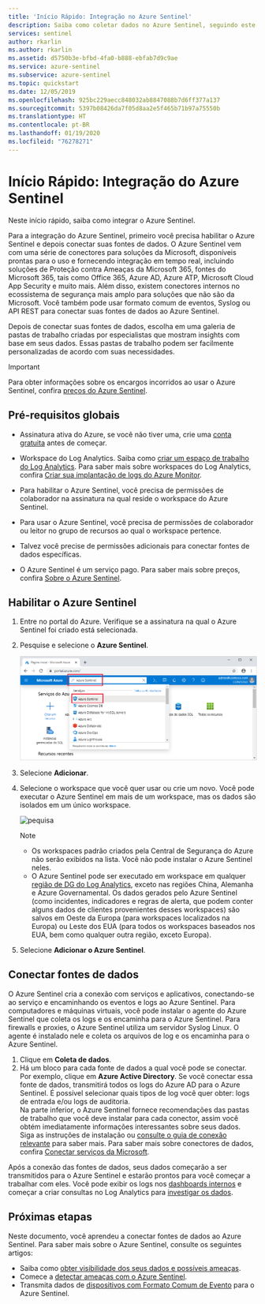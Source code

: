 ```yaml
---
title: 'Início Rápido: Integração no Azure Sentinel'
description: Saiba como coletar dados no Azure Sentinel, seguindo este documento de Início Rápido.
services: sentinel
author: rkarlin
ms.author: rkarlin
ms.assetid: d5750b3e-bfbd-4fa0-b888-ebfab7d9c9ae
ms.service: azure-sentinel
ms.subservice: azure-sentinel
ms.topic: quickstart
ms.date: 12/05/2019
ms.openlocfilehash: 925bc229aecc848032ab8847088b7d6ff377a137
ms.sourcegitcommit: 5397b08426da7f05d8aa2e5f465b71b97a75550b
ms.translationtype: HT
ms.contentlocale: pt-BR
ms.lasthandoff: 01/19/2020
ms.locfileid: "76278271"
---
```

# <a name="quickstart-on-board-azure-sentinel"></a>Início Rápido: Integração do Azure Sentinel

Neste início rápido, saiba como integrar o Azure Sentinel. 

Para a integração do Azure Sentinel, primeiro você precisa habilitar o Azure Sentinel e depois conectar suas fontes de dados. O Azure Sentinel vem com uma série de conectores para soluções da Microsoft, disponíveis prontas para o uso e fornecendo integração em tempo real, incluindo soluções de Proteção contra Ameaças da Microsoft 365, fontes do Microsoft 365, tais como Office 365, Azure AD, Azure ATP, Microsoft Cloud App Security e muito mais. Além disso, existem conectores internos no ecossistema de segurança mais amplo para soluções que não são da Microsoft. Você também pode usar formato comum de eventos, Syslog ou API REST para conectar suas fontes de dados ao Azure Sentinel.  

Depois de conectar suas fontes de dados, escolha em uma galeria de pastas de trabalho criadas por especialistas que mostram insights com base em seus dados. Essas pastas de trabalho podem ser facilmente personalizadas de acordo com suas necessidades.

>[!IMPORTANT] 
> Para obter informações sobre os encargos incorridos ao usar o Azure Sentinel, confira [preços do Azure Sentinel](https://azure.microsoft.com/pricing/details/azure-sentinel/).
  

## <a name="global-prerequisites"></a>Pré-requisitos globais

- Assinatura ativa do Azure, se você não tiver uma, crie uma [conta gratuita](https://azure.microsoft.com/free/?WT.mc_id=A261C142F) antes de começar.

- Workspace do Log Analytics. Saiba como [criar um espaço de trabalho do Log Analytics](../log-analytics/log-analytics-quick-create-workspace.md). Para saber mais sobre workspaces do Log Analytics, confira [Criar sua implantação de logs do Azure Monitor](../azure-monitor/platform/design-logs-deployment.md).

- Para habilitar o Azure Sentinel, você precisa de permissões de colaborador na assinatura na qual reside o workspace do Azure Sentinel. 
- Para usar o Azure Sentinel, você precisa de permissões de colaborador ou leitor no grupo de recursos ao qual o workspace pertence.
- Talvez você precise de permissões adicionais para conectar fontes de dados específicas.
- O Azure Sentinel é um serviço pago. Para saber mais sobre preços, confira [Sobre o Azure Sentinel](https://go.microsoft.com/fwlink/?linkid=2104058).
 
## Habilitar o Azure Sentinel <a name="enable"></a>

1. Entre no portal do Azure. Verifique se a assinatura na qual o Azure Sentinel foi criado está selecionada.

1. Pesquise e selecione o **Azure Sentinel**.

   ![pequisa](./media/quickstart-onboard/search-product.png)

1. Selecione **Adicionar**.

1. Selecione o workspace que você quer usar ou crie um novo. Você pode executar o Azure Sentinel em mais de um workspace, mas os dados são isolados em um único workspace.

   ![pequisa](./media/quickstart-onboard/choose-workspace.png)

   >[!NOTE] 
   > - Os workspaces padrão criados pela Central de Segurança do Azure não serão exibidos na lista. Você não pode instalar o Azure Sentinel neles.
   > - O Azure Sentinel pode ser executado em workspace em qualquer [região de DG do Log Analytics](https://azure.microsoft.com/global-infrastructure/services/?products=monitor), exceto nas regiões China, Alemanha e Azure Governamental. Os dados gerados pelo Azure Sentinel (como incidentes, indicadores e regras de alerta, que podem conter alguns dados de clientes provenientes desses workspaces) são salvos em Oeste da Europa (para workspaces localizados na Europa) ou Leste dos EUA (para todos os workspaces baseados nos EUA, bem como qualquer outra região, exceto Europa).

1. Selecione **Adicionar o Azure Sentinel**.
  

## <a name="connect-data-sources"></a>Conectar fontes de dados

O Azure Sentinel cria a conexão com serviços e aplicativos, conectando-se ao serviço e encaminhando os eventos e logs ao Azure Sentinel. Para computadores e máquinas virtuais, você pode instalar o agente do Azure Sentinel que coleta os logs e os encaminha para o Azure Sentinel. Para firewalls e proxies, o Azure Sentinel utiliza um servidor Syslog Linux. O agente é instalado nele e coleta os arquivos de log e os encaminha para o Azure Sentinel. 
 
1. Clique em **Coleta de dados**.
2. Há um bloco para cada fonte de dados a qual você pode se conectar.<br>
Por exemplo, clique em **Azure Active Directory**. Se você conectar essa fonte de dados, transmitirá todos os logs do Azure AD para o Azure Sentinel. É possível selecionar quais tipos de log você quer obter: logs de entrada e/ou logs de auditoria. <br>
Na parte inferior, o Azure Sentinel fornece recomendações das pastas de trabalho que você deve instalar para cada conector, assim você obtém imediatamente informações interessantes sobre seus dados. <br> Siga as instruções de instalação ou [consulte o guia de conexão relevante](connect-data-sources.md) para saber mais. Para saber mais sobre conectores de dados, confira [Conectar serviços da Microsoft](connect-data-sources.md).

Após a conexão das fontes de dados, seus dados começarão a ser transmitidos para o Azure Sentinel e estarão prontos para você começar a trabalhar com eles. Você pode exibir os logs nos [dashboards internos](quickstart-get-visibility.md) e começar a criar consultas no Log Analytics para [investigar os dados](tutorial-investigate-cases.md).



## <a name="next-steps"></a>Próximas etapas
Neste documento, você aprendeu a conectar fontes de dados ao Azure Sentinel. Para saber mais sobre o Azure Sentinel, consulte os seguintes artigos:
- Saiba como [obter visibilidade dos seus dados e possíveis ameaças](quickstart-get-visibility.md).
- Comece a [detectar ameaças com o Azure Sentinel](tutorial-detect-threats-built-in.md).
- Transmita dados de [dispositivos com Formato Comum de Evento](connect-common-event-format.md) para o Azure Sentinel.
